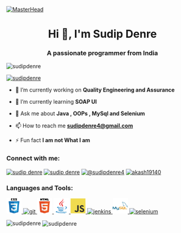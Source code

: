 [![MasterHead](https://user-images.githubusercontent.com/115386517/225841791-e6eb2fcf-6de1-45ec-a5e8-0c321f0af245.gif)](https://sudipdenre.io)
<h1 align="center">Hi 👋, I'm Sudip Denre</h1>
<h3 align="center">A passionate programmer from India</h3>


<p align="left"> <img src="https://komarev.com/ghpvc/?username=sudipdenre&label=Profile%20views&color=0e75b6&style=flat" alt="sudipdenre" /> </p>

<p align="left"> <a href="https://github.com/ryo-ma/github-profile-trophy"><img src="https://github-profile-trophy.vercel.app/?username=sudipdenre" alt="sudipdenre" /></a> </p>

- 🔭 I’m currently working on **Quality Engineering and Assurance**

- 🌱 I’m currently learning **SOAP UI**

- 💬 Ask me about **Java , OOPs , MySql and Selenium**

- 📫 How to reach me **sudipdenre4@gmail.com**

- ⚡ Fun fact **I am not What I am**

<h3 align="left">Connect with me:</h3>
<p align="left">
<a href="https://www.linkedin.com/in/sudip-denre/?originalSubdomain=in" target="blank"><img align="center" src="https://raw.githubusercontent.com/rahuldkjain/github-profile-readme-generator/master/src/images/icons/Social/linked-in-alt.svg" alt="sudip denre" height="30" width="40" /></a>
<a href="https://fb.com/sudip denre" target="blank"><img align="center" src="https://raw.githubusercontent.com/rahuldkjain/github-profile-readme-generator/master/src/images/icons/Social/facebook.svg" alt="sudip denre" height="30" width="40" /></a>
<a href="https://www.hackerrank.com/profile/sudipdenre4" target="blank"><img align="center" src="https://raw.githubusercontent.com/rahuldkjain/github-profile-readme-generator/master/src/images/icons/Social/hackerrank.svg" alt="@sudipdenre4" height="30" width="40" /></a>
<a href="https://auth.geeksforgeeks.org/user/akash19140" target="blank"><img align="center" src="https://raw.githubusercontent.com/rahuldkjain/github-profile-readme-generator/master/src/images/icons/Social/geeks-for-geeks.svg" alt="akash19140" height="30" width="40" /></a>
</p>

<h3 align="left">Languages and Tools:</h3>
<p align="left"> <a href="https://www.w3schools.com/css/" target="_blank" rel="noreferrer"> <img src="https://raw.githubusercontent.com/devicons/devicon/master/icons/css3/css3-original-wordmark.svg" alt="css3" width="40" height="40"/> </a> <a href="https://git-scm.com/" target="_blank" rel="noreferrer"> <img src="https://www.vectorlogo.zone/logos/git-scm/git-scm-icon.svg" alt="git" width="40" height="40"/> </a> <a href="https://www.w3.org/html/" target="_blank" rel="noreferrer"> <img src="https://raw.githubusercontent.com/devicons/devicon/master/icons/html5/html5-original-wordmark.svg" alt="html5" width="40" height="40"/> </a> <a href="https://www.java.com" target="_blank" rel="noreferrer"> <img src="https://raw.githubusercontent.com/devicons/devicon/master/icons/java/java-original.svg" alt="java" width="40" height="40"/> </a> <a href="https://developer.mozilla.org/en-US/docs/Web/JavaScript" target="_blank" rel="noreferrer"> <img src="https://raw.githubusercontent.com/devicons/devicon/master/icons/javascript/javascript-original.svg" alt="javascript" width="40" height="40"/> </a> <a href="https://www.jenkins.io" target="_blank" rel="noreferrer"> <img src="https://www.vectorlogo.zone/logos/jenkins/jenkins-icon.svg" alt="jenkins" width="40" height="40"/> </a> <a href="https://www.mysql.com/" target="_blank" rel="noreferrer"> <img src="https://raw.githubusercontent.com/devicons/devicon/master/icons/mysql/mysql-original-wordmark.svg" alt="mysql" width="40" height="40"/> </a> <a href="https://www.selenium.dev" target="_blank" rel="noreferrer"> <img src="https://raw.githubusercontent.com/detain/svg-logos/780f25886640cef088af994181646db2f6b1a3f8/svg/selenium-logo.svg" alt="selenium" width="40" height="40"/> </a> </p>

<p><img align="left" src="https://github-readme-stats.vercel.app/api/top-langs?username=sudipdenre&show_icons=true&locale=en&layout=compact" alt="sudipdenre" /></p>

<p>&nbsp;<img align="center" src="https://github-readme-stats.vercel.app/api?username=sudipdenre&show_icons=true&locale=en" alt="sudipdenre" /></p>


